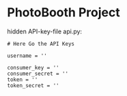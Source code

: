 # PhotoBooth Project

hidden API-key-file api.py: 

```
# Here Go the API Keys

username = ''

consumer_key = ''
consumer_secret = ''
token = ''
token_secret = ''
```
